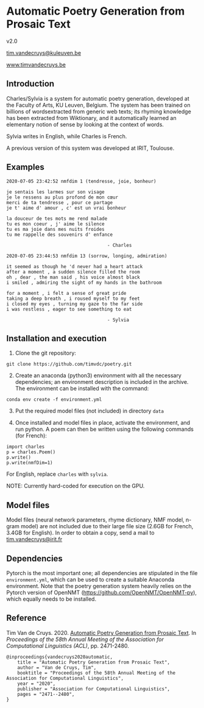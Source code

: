 # Automatic Poetry Generation from Prosaic Text

v2.0

tim.vandecruys@kuleuven.be

www.timvandecruys.be


## Introduction

Charles/Sylvia is a system for automatic poetry generation, developed
at the Faculty of Arts, KU Leuven, Belgium. The system has been trained
on billions of wordsextracted from generic web texts; its rhyming
knowledge has been extracted from Wiktionary, and it automatically
learned an elementary notion of sense by looking at the context of words.

Sylvia writes in English, while Charles is French.

A previous version of this system was developed at IRIT, Toulouse.

## Examples

~~~
2020-07-05 23:42:52 nmfdim 1 (tendresse, joie, bonheur)

je sentais les larmes sur son visage
je le ressens au plus profond de mon cœur
merci de ta tendresse , pour ce partage
je t' aime d' amour , c' est un vrai bonheur

la douceur de tes mots me rend malade
tu es mon coeur , j' aime le silence
tu es ma joie dans mes nuits froides
tu me rappelle des souvenirs d' enfance

                                     - Charles
~~~

~~~
2020-07-05 23:44:53 nmfdim 13 (sorrow, longing, admiration)

it seemed as though he 'd never had a heart attack
after a moment , a sudden silence filled the room
oh , dear , the man said , his voice almost black
i smiled , admiring the sight of my hands in the bathroom

for a moment , i felt a sense of great pride
taking a deep breath , i roused myself to my feet
i closed my eyes , turning my gaze to the far side
i was restless , eager to see something to eat

                                     - Sylvia

~~~

## Installation and execution

1) Clone the git repository:


`git clone https://github.com/timvdc/poetry.git`

2) Create an anaconda (python3) environment with all the necessary
dependencies; an environment description is included in the
archive. The environment can be installed with the command:

`conda env create -f environment.yml`

3) Put the required model files (not included) in directory `data`

4) Once installed and model files in place, activate the environment,
and run python. A poem can then be written using the following
commands (for French):

~~~
import charles
p = charles.Poem()
p.write()
p.write(nmfDim=1)
~~~~

For English, replace `charles` with `sylvia`.

NOTE: Currently hard-coded for execution on the GPU.

## Model files

Model files (neural network parameters, rhyme dictionary, NMF model,
n-gram model) are not included due to their large file size (2.6GB for
French, 3.4GB for English). In order to obtain a copy, send a mail to
tim.vandecruys@irit.fr

## Dependencies

Pytorch is the most important one; all dependencies are stipulated in
the file `environment.yml`, which can be used to create a suitable
Anaconda environment. Note that the poetry generation system heavily
relies on the Pytorch version of OpenNMT
(https://github.com/OpenNMT/OpenNMT-py), which equally needs to be
installed.

## Reference

Tim Van de Cruys. 2020. [Automatic Poetry Generation from Prosaic
Text](https://www.aclweb.org/anthology/2020.acl-main.223.pdf). In
*Proceedings of the 58th Annual Meeting of the Association for
Computational Linguistics (ACL)*, pp. 2471-2480.

~~~
@inproceedings{vandecruys2020automatic,
    title = "Automatic Poetry Generation from Prosaic Text",
    author = "Van de Cruys, Tim",
    booktitle = "Proceedings of the 58th Annual Meeting of the Association for Computational Linguistics",
    year = "2020",
    publisher = "Association for Computational Linguistics",
    pages = "2471--2480",
}
~~~
